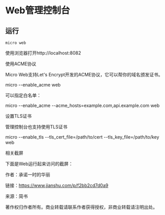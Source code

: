 # Web管理控制台

## 运行

```
micro web
```

使用浏览器打开http://localhost:8082



使用ACME协议

Micro Web支持Let's Encrypt开发的ACME协议，它可以帮你的域名颁发证书。



micro --enable\_acme web



可以指定白名单：



micro --enable\_acme --acme\_hosts=example.com,api.example.com web



设置TLS证书

管理控制台也支持使用TLS证书



micro --enable\_tls --tls\_cert\_file=/path/to/cert --tls\_key\_file=/path/to/key web



相关截屏

下面是Web运行起来访问的截屏：



作者：承诺一时的华丽

链接：https://www.jianshu.com/p/f2bb2cd7d0a9

来源：简书

著作权归作者所有。商业转载请联系作者获得授权，非商业转载请注明出处。

